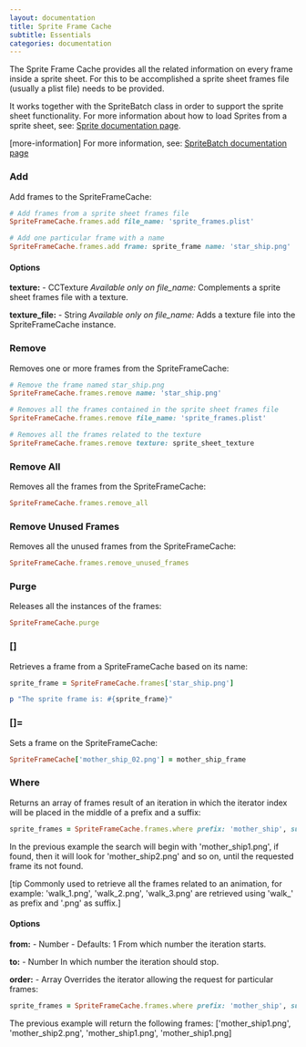 ```yaml
---
layout: documentation
title: Sprite Frame Cache
subtitle: Essentials
categories: documentation
---
```


The Sprite Frame Cache provides all the related information on every frame inside a sprite sheet. For this to be accomplished a sprite sheet frames file (usually a plist file) needs to be provided.

It works together with the SpriteBatch class in order to support the sprite sheet functionality. For more information about how to load Sprites from a sprite sheet, see: [Sprite documentation page](../sprite).

[more-information] For more information, see: [SpriteBatch documentation page](../sprite-batch)

### Add
Add frames to the SpriteFrameCache:

```ruby
# Add frames from a sprite sheet frames file
SpriteFrameCache.frames.add file_name: 'sprite_frames.plist'

# Add one particular frame with a name
SpriteFrameCache.frames.add frame: sprite_frame name: 'star_ship.png'
```

#### Options
**texture:** - CCTexture *Available only on file_name:*
Complements a sprite sheet frames file with a texture.

**texture_file:** - String *Available only on file_name:*
Adds a texture file into the SpriteFrameCache instance.

### Remove
Removes one or more frames from the SpriteFrameCache:

```ruby
# Remove the frame named star_ship.png
SpriteFrameCache.frames.remove name: 'star_ship.png'

# Removes all the frames contained in the sprite sheet frames file
SpriteFrameCache.frames.remove file_name: 'sprite_frames.plist'

# Removes all the frames related to the texture
SpriteFrameCache.frames.remove texture: sprite_sheet_texture
```

### Remove All
Removes all the frames from the SpriteFrameCache:

```ruby
SpriteFrameCache.frames.remove_all
```

### Remove Unused Frames
Removes all the unused frames from the SpriteFrameCache:

```ruby
SpriteFrameCache.frames.remove_unused_frames
```

### Purge
Releases all the instances of the frames:

```ruby
SpriteFrameCache.purge
```

### []
Retrieves a frame from a SpriteFrameCache based on its name:

```ruby
sprite_frame = SpriteFrameCache.frames['star_ship.png']

p "The sprite frame is: #{sprite_frame}"
```

### []=
Sets a frame on the SpriteFrameCache:

```ruby
SpriteFrameCache['mother_ship_02.png'] = mother_ship_frame
```

### Where
Returns an array of frames result of an iteration in which the iterator index will be placed in the middle of a prefix and a suffix:

```ruby
sprite_frames = SpriteFrameCache.frames.where prefix: 'mother_ship', suffix: '.png'
```

In the previous example the search will begin with 'mother_ship1.png', if found, then it will look for 'mother_ship2.png' and so on, until the requested frame its not found.

[tip Commonly used to retrieve all the frames related to an animation, for example: 'walk_1.png', 'walk_2.png', 'walk_3.png' are retrieved using 'walk_' as prefix and '.png' as suffix.]

#### Options
**from:** - Number - Defaults: 1
From which number the iteration starts.

**to:** - Number
In which number the iteration should stop.

**order:** - Array
Overrides the iterator allowing the request for particular frames:

```ruby
sprite_frames = SpriteFrameCache.frames.where prefix: 'mother_ship', suffix: '.png', order: [1, 2, 1, 1]
```

The previous example will return the following frames: ['mother_ship1.png', 'mother_ship2.png', 'mother_ship1.png', 'mother_ship1.png]
